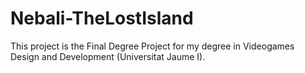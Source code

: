 # Nebali-TheLostIsland
This project is the Final Degree Project for my degree in Videogames Design and Development (Universitat Jaume I).
